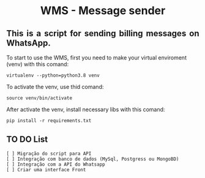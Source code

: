 <h1 align="center">WMS - Message sender</h1>

<h2 align="justify"> This is a script for sending billing messages on WhatsApp. </h2>

To start to use the WMS, first you need to make your virtual enviroment (venv) with this comand:

``` virtualenv --python=python3.8 venv ```

To activate the venv, use thid comand:

``` source venv/bin/activate ```

After activate the venv, install necessary libs with this comand:

``` pip install -r requirements.txt ```


<h2> TO DO List</h2>

    [ ] Migração do script para API
    [ ] Integração com banco de dados (MySql, Postgress ou MongoBD)
    [ ] Integração com a API do Whatsapp
    [ ] Criar uma interface Front
